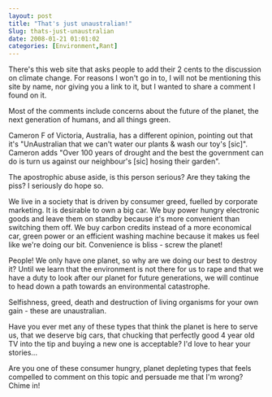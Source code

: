 ```yaml
---
layout: post
title: "That's just unaustralian!"
Slug: thats-just-unaustralian
date: 2008-01-21 01:01:02
categories: [Environment,Rant]
---
```

There's this web site that asks people to add their 2 cents to the discussion on climate change. For reasons I won't go in to, I will not be mentioning this site by name, nor giving you a link to it, but I wanted to share a comment I found on it.

Most of the comments include concerns about the future of the planet, the next generation of humans, and all things green.

Cameron F of Victoria, Australia, has a different opinion, pointing out that it's "UnAustralian that we can't water our plants & wash our toy's \[sic\]". Cameron adds "Over 100 years of drought and the best the government can do is turn us against our neighbour's \[sic\] hosing their garden".

The apostrophic abuse aside, is this person serious? Are they taking the piss? I seriously do hope so.

We live in a society that is driven by consumer greed, fuelled by corporate marketing. It is desirable to own a big car. We buy power hungry electronic goods and leave them on standby because it's more convenient than switching them off. We buy carbon credits instead of a more economical car, green power or an efficient washing machine because it makes us feel like we're doing our bit. Convenience is bliss - screw the planet!

People! We only have one planet, so why are we doing our best to destroy it? Until we learn that the environment is not there for us to rape and that we have a duty to look after our planet for future generations, we will continue to head down a path towards an environmental catastrophe.

Selfishness, greed, death and destruction of living organisms for your own gain - these are unaustralian.

Have you ever met any of these types that think the planet is here to serve us, that we deserve big cars, that chucking that perfectly good 4 year old TV into the tip and buying a new one is acceptable? I'd love to hear your stories...

Are you one of these consumer hungry, planet depleting types that feels compelled to comment on this topic and persuade me that I'm wrong? Chime in!
